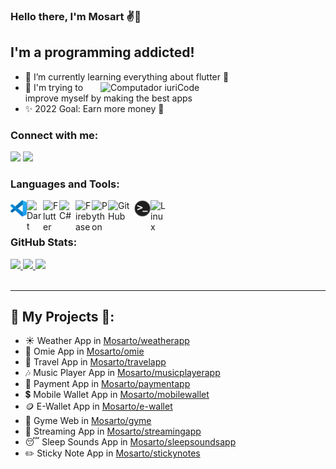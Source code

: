 ### Hello there, I'm Mosart  ✌️👋

## I'm a programming addicted!

- 🎒 I’m currently learning everything about flutter 🤩 <img src="https://raw.githubusercontent.com/MicaelliMedeiros/micaellimedeiros/master/image/computer-illustration.png" min-width="400px" max-width="360px" width="360px" align="right" alt="Computador iuriCode">
- 🌌 I'm trying to improve myself by making the best apps 
- ✨ 2022 Goal: Earn more money 🤑

### Connect with me:

<a href="https://www.instagram.com/lucas_mosart/" target="_blank"><img src="https://img.shields.io/badge/-Instagram-%23E4405F?style=for-the-badge&logo=instagram&logoColor=white" target="_blank"></a>
<a href="https://www.linkedin.com/in/lucas-oliveira-336566197/" target="_blank"><img src="https://img.shields.io/badge/-LinkedIn-%230077B5?style=for-the-badge&logo=linkedin&logoColor=white" target="_blank"></a> 

### Languages and Tools:

<img align="left" alt="Visual Studio Code" width="26px" src="https://raw.githubusercontent.com/github/explore/80688e429a7d4ef2fca1e82350fe8e3517d3494d/topics/visual-studio-code/visual-studio-code.png"/>
<img align="left" alt="Dart" width="26px" src="https://cdn.jsdelivr.net/gh/devicons/devicon/icons/dart/dart-original.svg"/>
<img align="left" alt="Flutter" width="26px" src="https://cdn.jsdelivr.net/gh/devicons/devicon/icons/flutter/flutter-original.svg"/>
<img align="left" alt="C#" width="26px" src="https://cdn.jsdelivr.net/gh/devicons/devicon/icons/csharp/csharp-original.svg"/>
<img align="left" alt="Firebase" width="26px" src="https://cdn.jsdelivr.net/gh/devicons/devicon/icons/firebase/firebase-plain.svg"/>
<img align="left" alt="Python" width="26px" src="https://cdn.jsdelivr.net/gh/devicons/devicon/icons/python/python-plain.svg"/>
<img align="left" alt="GitHub" width="42px" src="https://www.sferalabs.cc/wp-content/uploads/github-logo-white.png"/>
<img align="left" alt="Terminal" width="26px" src="https://raw.githubusercontent.com/github/explore/80688e429a7d4ef2fca1e82350fe8e3517d3494d/topics/terminal/terminal.png"/>
<img align="left" alt="Linux" width="26px" src="https://cdn.jsdelivr.net/gh/devicons/devicon/icons/linux/linux-original.svg"/>


<br />
<br />

### GitHub Stats:
<div>
  <a href="https://github.com/Mosarto">
  <img height="180em" src="https://github-readme-stats.vercel.app/api?username=Mosarto&show_icons=true&theme=dark&include_all_commits=true&count_private=true"/>
  <img height="180em" src="https://github-readme-stats.vercel.app/api/top-langs/?username=Mosarto&layout=compact&langs_count=7&theme=dark"/>
  <img height="180em" src="https://github-readme-stats.vercel.app/api?username=anuraghazra&show_icons=true&theme=radical"/>
  </a> 
</div>
<br />

---


## 🎒 My Projects 🎒:

 - ☀️ Weather App in [Mosarto/weatherapp](https://github.com/Mosarto/weatherapp/)
 - 💼 Omie App in [Mosarto/omie](https://github.com/Mosarto/omie/)
 - 🌴 Travel App in [Mosarto/travelapp](https://github.com/Mosarto/travelapp/)
 - 🎶 Music Player App in [Mosarto/musicplayerapp](https://github.com/Mosarto/musicplayerapp/)
 - 🤑 Payment App in [Mosarto/paymentapp](https://github.com/Mosarto/paymentapp/)
 - 💲 Mobile Wallet App in [Mosarto/mobilewallet](https://github.com/Mosarto/mobilewallet/)
 - 🪙 E-Wallet App in [Mosarto/e-wallet](https://github.com/Mosarto/e-wallet/)
 - 💪 Gyme Web in [Mosarto/gyme](https://github.com/Mosarto/gyme/)
 - 🍿 Streaming App in [Mosarto/streamingapp](https://github.com/Mosarto/streamingapp/)
 - 😴 Sleep Sounds App in [Mosarto/sleepsoundsapp](https://github.com/Mosarto/sleepsoundsapp/)
 - ✏️ Sticky Note App in [Mosarto/stickynotes](https://github.com/Mosarto/stickynotes/)

<br />

[instagram]: https://www.instagram.com/lucas_mosart/
[linkedin]: https://www.linkedin.com/in/lucas-oliveira-336566197/
